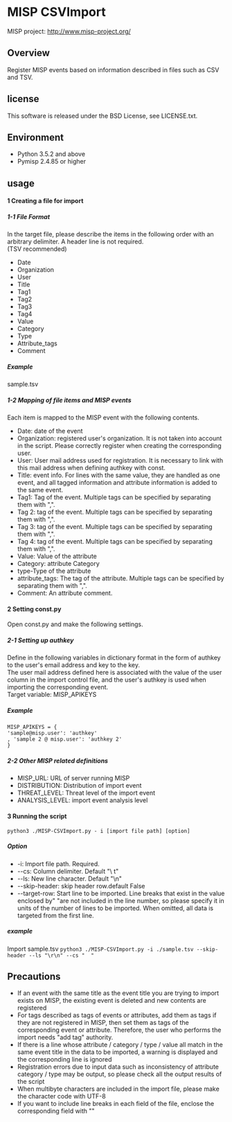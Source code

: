 # MISP CSVImport

MISP project: <http://www.misp-project.org/>

## Overview

Register MISP events based on information described in files such as CSV and TSV.  

## license

This software is released under the BSD License, see LICENSE.txt.

## Environment

* Python 3.5.2 and above  
* Pymisp 2.4.85 or higher  

## usage

#### 1 Creating a file for import

##### 1-1 File Format

In the target file, please describe the items in the following order with an arbitrary delimiter. A header line is not required.  
(TSV recommended)  

* Date  
* Organization  
* User  
* Title  
* Tag1  
* Tag2  
* Tag3  
* Tag4  
* Value  
* Category  
* Type  
* Attribute_tags  
* Comment  

##### Example

sample.tsv

##### 1-2 Mapping of file items and MISP events

Each item is mapped to the MISP event with the following contents.  

* Date: date of the event  
* Organization: registered user's organization. It is not taken into account in the script. Please correctly register when creating the corresponding user.  
* User: User mail address used for registration. It is necessary to link with this mail address when defining authkey with const.  
* Title: event info. For lines with the same value, they are handled as one event, and all tagged information and attribute information is added to the same event.  
* Tag1: Tag of the event. Multiple tags can be specified by separating them with ",".  
* Tag 2: tag of the event. Multiple tags can be specified by separating them with ",".  
* Tag 3: tag of the event. Multiple tags can be specified by separating them with ",".  
* Tag 4: tag of the event. Multiple tags can be specified by separating them with ",".  
* Value: Value of the attribute  
* Category: attribute Category  
* type-Type of the attribute  
* attribute_tags: The tag of the attribute. Multiple tags can be specified by separating them with ",".  
* Comment: An attribute comment.  

#### 2 Setting const.py

Open const.py and make the following settings.  

##### 2-1 Setting up authkey

Define in the following variables in dictionary format in the form of authkey to the user's email address and key to the key.  
The user mail address defined here is associated with the value of the user column in the import control file, and the user's authkey is used when importing the corresponding event.  
Target variable: MISP_APIKEYS  

##### Example

    MISP_APIKEYS = {
    'sample@misp.user': 'authkey'
    , 'sample 2 @ misp.user': 'authkey 2'
    }

##### 2-2 Other MISP related definitions

* MISP_URL: URL of server running MISP  
* DISTRIBUTION: Distribution of import event  
* THREAT_LEVEL: Threat level of the import event  
* ANALYSIS_LEVEL: import event analysis level  

#### 3 Running the script

` python3 ./MISP-CSVImport.py - i [import file path] [option] `

##### Option

* -i: Import file path. Required.  
* --cs: Column delimiter. Default "\ t"  
* --ls: New line character. Default "\n"  
* --skip-header: skip header row.default False  
* --target-row: Start line to be imported. Line breaks that exist in the value enclosed by" "are not included in the line number, so please specify it in units of the number of lines to be imported. When omitted, all data is targeted from the first line.  

##### example

Import sample.tsv
` python3 ./MISP-CSVImport.py -i ./sample.tsv --skip-header --ls "\r\n" --cs "	" `

## Precautions

* If an event with the same title as the event title you are trying to import exists on MISP, the existing event is deleted and new contents are registered  
* For tags described as tags of events or attributes, add them as tags if they are not registered in MISP, then set them as tags of the corresponding event or attribute. Therefore, the user who performs the import needs "add tag" authority.  
* If there is a line whose attribute / category / type / value all match in the same event title in the data to be imported, a warning is displayed and the corresponding line is ignored  
* Registration errors due to input data such as inconsistency of attribute category / type may be output, so please check all the output results of the script  
* When multibyte characters are included in the import file, please make the character code with UTF-8  
* If you want to include line breaks in each field of the file, enclose the corresponding field with ""  
